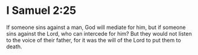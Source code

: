 # I Samuel 2:25

If someone sins against a man, God will mediate for him, but if someone sins against the Lord, who can intercede for him? But they would not listen to the voice of their father, for it was the will of the Lord to put them to death.
